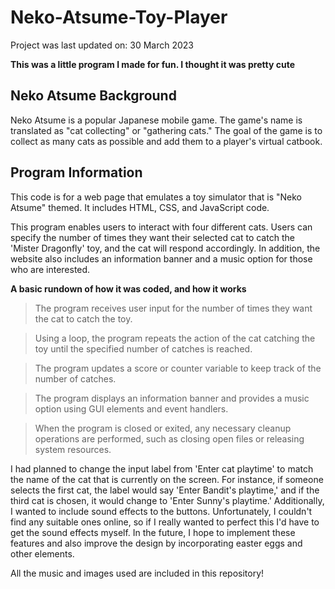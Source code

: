 # Neko-Atsume-Toy-Player
Project was last updated on: 30 March 2023

**This was a little program I made for fun. I thought it was pretty cute**

## Neko Atsume Background

Neko Atsume is a popular Japanese mobile game. The game's name is translated as "cat collecting" or "gathering cats." The goal of the game is to collect as many cats as possible and add them to a player's virtual catbook.

## Program Information

This code is for a web page that emulates a toy simulator that is "Neko Atsume" themed. It includes HTML, CSS, and JavaScript code.

This program enables users to interact with four different cats. Users can specify the number of times they want their selected cat to catch the 'Mister Dragonfly' toy, and the cat will respond accordingly. In addition, the website also includes an information banner and a music option for those who are interested.

**A basic rundown of how it was coded, and how it works**

> The program receives user input for the number of times they want the cat to catch the toy.

> Using a loop, the program repeats the action of the cat catching the toy until the specified number of catches is reached.

> The program updates a score or counter variable to keep track of the number of catches.

> The program displays an information banner and provides a music option using GUI elements and event handlers.

> When the program is closed or exited, any necessary cleanup operations are performed, such as closing open files or releasing system resources.

I had planned to change the input label from 'Enter cat playtime' to match the name of the cat that is currently on the screen. For instance, if someone selects the first cat, the label would say 'Enter Bandit's playtime,' and if the third cat is chosen, it would change to 'Enter Sunny's playtime.' Additionally, I wanted to include sound effects to the buttons. Unfortunately, I couldn't find any suitable ones online, so if I really wanted to perfect this I'd have to get the sound effects myself. In the future, I hope to implement these features and also improve the design by incorporating easter eggs and other elements.

All the music and images used are included in this repository!
